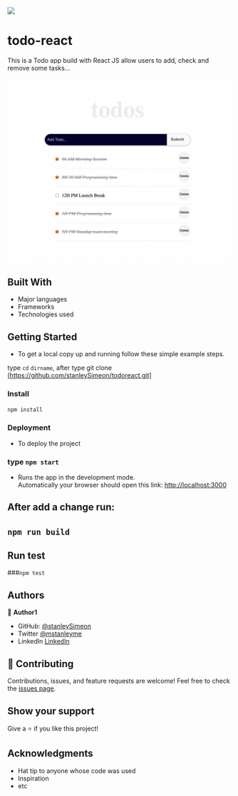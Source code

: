 ![](https://img.shields.io/badge/Microverse-blueviolet)

# todo-react
This is a Todo app build with React JS allow users to add, check and remove some tasks...

![](./src/assets/demo.png)

## Built With

- Major languages
- Frameworks
- Technologies used

## Getting Started

- To get a local copy up and running follow these simple example steps.

type `cd` `dirname`, after type git clone [https://github.com/stanleySimeon/todoreact.git]

### Install
`npm install`

### Deployment

- To deploy the project
### type `npm start`
- Runs the app in the development mode.\
Automatically your browser should open this link: [http://localhost:3000](http://localhost:3000)

## After add a change run: 
## `npm run build`
## Run test

###`npm test`

## Authors

👤 **Author1**

- GitHub: [@stanleySimeon](https://github.com/stanleySimeon)
- Twitter [@mstanleyme](https://twitter.com/mstanleyme)
- LinkedIn [LinkedIn](https://www.linkedin.com/in/stanley-simeon-881091224/)

## 🤝 Contributing

Contributions, issues, and feature requests are welcome!
Feel free to check the [issues page](https://github.com/stanleySimeon/todoreact/issues).

## Show your support

Give a ⭐️ if you like this project!

## Acknowledgments

- Hat tip to anyone whose code was used
- Inspiration
- etc
